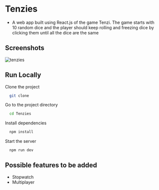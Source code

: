 
# Tenzies

- A web app built using React.js of the game Tenzi. The game starts with 10 random dice and the player should keep rolling and freezing dice by clicking them until all the dice are the same

## Screenshots
![tenzies](https://user-images.githubusercontent.com/85318392/187184728-eaf35a5b-95bd-48b4-ac54-585031c612e3.png)




## Run Locally

Clone the project

```bash
  git clone 
```

Go to the project directory

```bash
  cd Tenzies
```

Install dependencies

```bash
  npm install
```

Start the server

```bash
  npm run dev
```


## Possible features to be added

- Stopwatch
- Multiplayer



